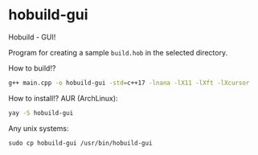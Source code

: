 # hobuild-gui
Hobuild - GUI!

Program for creating a sample ```build.hob``` in the selected directory.

How to build!?
``` sh
g++ main.cpp -o hobuild-gui -std=c++17 -lnana -lX11 -lXft -lXcursor
```

How to install!?
AUR (ArchLinux):
``` sh
yay -S hobuild-gui
```

Any unix systems:
```
sudo cp hobuild-gui /usr/bin/hobuild-gui
```
